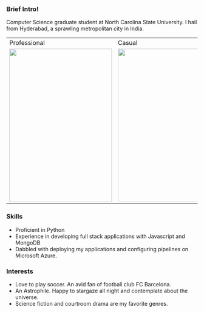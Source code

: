 ### Brief Intro!

Computer Science graduate student at North Carolina State University. I hail from Hyderabad, a sprawling metropolitan city in India.


<table>
  <tr>
    <td>Professional</td>
     <td>Casual</td>
     <td>Holiday Mention</td>
  </tr>
  <tr>
    <td><img src="https://drive.google.com/uc?export=view&id=1HwUpK411M2Cay9ZvXUBjRTYrOfmNI-Ht" width=270 height=405></td>
    <td><img src="https://drive.google.com/uc?export=view&id=17b-MktAftWTMuZdjLRnAVO-Q5hU5VjNG" width=270 height=405></td>
    <td><img src="https://drive.google.com/uc?export=view&id=1bQfNxBupfjmNY3jDrt9sO_kqdzfseBYo" width=270 height=405></td>
  </tr>
 </table>


### Skills

* Proficient in Python
* Experience in developing full stack applications with Javascript and MongoDB
* Dabbled with deploying my applications and configuring pipelines on Microsoft Azure.

### Interests
* Love to play soccer. An avid fan of football club FC Barcelona.
* An Astrophile. Happy to stargaze all night and contemplate about the universe.
* Science fiction and courtroom drama are my favorite genres.


